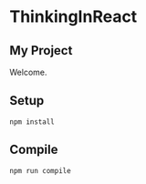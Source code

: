 # ThinkingInReact

My Project
---
 
Welcome.
 
 
 
Setup
---
 
```
npm install
```
 
 
 
Compile
---
 
```
npm run compile
